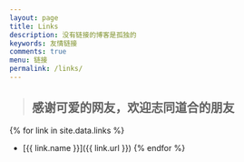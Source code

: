 ```yaml
---
layout: page
title: Links
description: 没有链接的博客是孤独的
keywords: 友情链接
comments: true
menu: 链接
permalink: /links/
---
```


> ## 感谢可爱的网友，欢迎志同道合的朋友

{% for link in site.data.links %}
* [{{ link.name }}]({{ link.url }})
{% endfor %}
